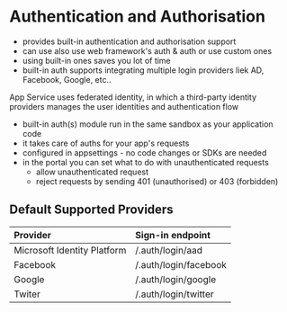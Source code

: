 # Authentication and Authorisation

* provides built-in authentication and authorisation support
* can use also use web framework's auth & auth or use custom ones
* using built-in ones saves you lot of time
* built-in auth supports integrating multiple login providers liek AD, Facebook, Google, etc..

App Service uses federated identity, in which a third-party identity providers manages the user identities and authentication flow

* built-in auth(s) module run in the same sandbox as your application code
* it takes care of auths for your app's requests
* configured in appsettings - no code changes or SDKs are needed
* in the portal you can set what to do with unauthenticated requests
    * allow unauthenticated request
    * reject requests by sending 401 (unauthorised) or 403 (forbidden)

## Default Supported Providers

| Provider                    | Sign-in endpoint        |
| :--                        | :--                    |
| Microsoft Identity Platform | /.auth/login/aad        |
| Facebook                    | /.auth/login/facebook   |
| Google                      | /.auth/login/google     |
| Twiter                      | /.auth/login/twitter    |